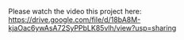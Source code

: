 Please watch the video this project here: https://drive.google.com/file/d/18bA8M-kjaOac6ywAsA72SyPPbLK85vlh/view?usp=sharing
